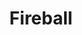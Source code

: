 ---
title: "Fireball"
type: Meteor
tags: ["meteor"]
description: "A meteor streaks in front of the Milky Way while Jupiter glows brightly on the edge."
image: assets/images/gallery/fireball/thumb.jpg
telescope: ZWO-ASI120MM-S
length: "15mm"
aperture: "1.5mm"
signature: false
folder: fireball
exposure: 20
lights: 1
sessions: 1
firstCapture: 2022-08-08
lastCapture:
noannotations: true
---